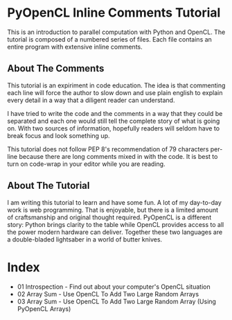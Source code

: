 # PyOpenCL Inline Comments Tutorial

This is an introduction to parallel computation with Python and OpenCL.  The tutorial is composed of a numbered series of files.  Each file contains an entire program with extensive inline comments.

## About The Comments

This tutorial is an expiriment in code education.  The idea is that commenting each line will force the author to slow down and use plain english to explain every detail in a way that a diligent reader can understand.

I have tried to write the code and the comments in a way that they could be separated and each one would still tell the complete story of what is going on.  With two sources of information, hopefully readers will seldom have to break focus and look something up.

This tutorial does not follow PEP 8's recommendation of 79 characters per-line because there are long comments mixed in with the code.  It is best to turn on code-wrap in your editor while you are reading.

## About The Tutorial

I am writing this tutorial to learn and have some fun.  A lot of my day-to-day work is web programming.  That is enjoyable, but there is a limited amount of craftsmanship and original thought required.  PyOpenCL is a different story:  Python brings clarity to the table while OpenCL provides access to all the power modern hardware can deliver.  Together these two languages are a double-bladed lightsaber in a world of butter knives.

# Index

- 01 Introspection - Find out about your computer's OpenCL situation
- 02 Array Sum - Use OpenCL To Add Two Large Random Arrays
- 03 Array Sum - Use OpenCL To Add Two Large Random Array (Using PyOpenCL Arrays)